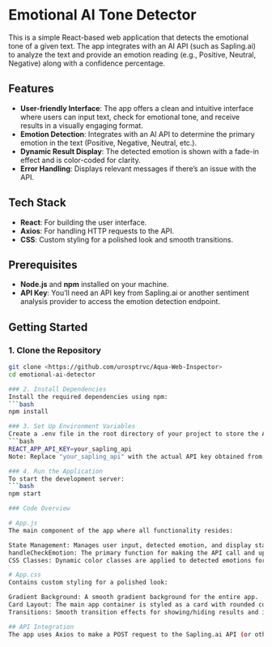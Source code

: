 # Emotional AI Tone Detector

This is a simple React-based web application that detects the emotional tone of a given text. The app integrates with an AI API (such as Sapling.ai) to analyze the text and provide an emotion reading (e.g., Positive, Neutral, Negative) along with a confidence percentage.

## Features
- **User-friendly Interface**: The app offers a clean and intuitive interface where users can input text, check for emotional tone, and receive results in a visually engaging format.
- **Emotion Detection**: Integrates with an AI API to determine the primary emotion in the text (Positive, Negative, Neutral, etc.).
- **Dynamic Result Display**: The detected emotion is shown with a fade-in effect and is color-coded for clarity.
- **Error Handling**: Displays relevant messages if there’s an issue with the API.

## Tech Stack
- **React**: For building the user interface.
- **Axios**: For handling HTTP requests to the API.
- **CSS**: Custom styling for a polished look and smooth transitions.

## Prerequisites
- **Node.js** and **npm** installed on your machine.
- **API Key**: You’ll need an API key from Sapling.ai or another sentiment analysis provider to access the emotion detection endpoint.

## Getting Started

### 1. Clone the Repository
```bash
git clone <https://github.com/urosptrvc/Aqua-Web-Inspector>
cd emotional-ai-detector

### 2. Install Dependencies
Install the required dependencies using npm:
```bash
npm install

### 3. Set Up Environment Variables
Create a .env file in the root directory of your project to store the API key:
```bash
REACT_APP_API_KEY=your_sapling_api
Note: Replace "your_sapling_api" with the actual API key obtained from Sapling.ai or the API provider of your choice.

### 4. Run the Application
To start the development server:
```bash
npm start

### Code Overview

# App.js
The main component of the app where all functionality resides:

State Management: Manages user input, detected emotion, and display states.
handleCheckEmotion: The primary function for making the API call and updating the emotion state based on the response.
CSS Classes: Dynamic color classes are applied to detected emotions for a visually appealing result.

# App.css
Contains custom styling for a polished look:

Gradient Background: A smooth gradient background for the entire app.
Card Layout: The main app container is styled as a card with rounded corners and shadow effects.
Transitions: Smooth transition effects for showing/hiding results and interactive button effects.

## API Integration
The app uses Axios to make a POST request to the Sapling.ai API (or other emotion detection API). The API key is included in the request header using the environment variable set in .env. The response is expected to contain emotion data, which is then displayed in the UI.

